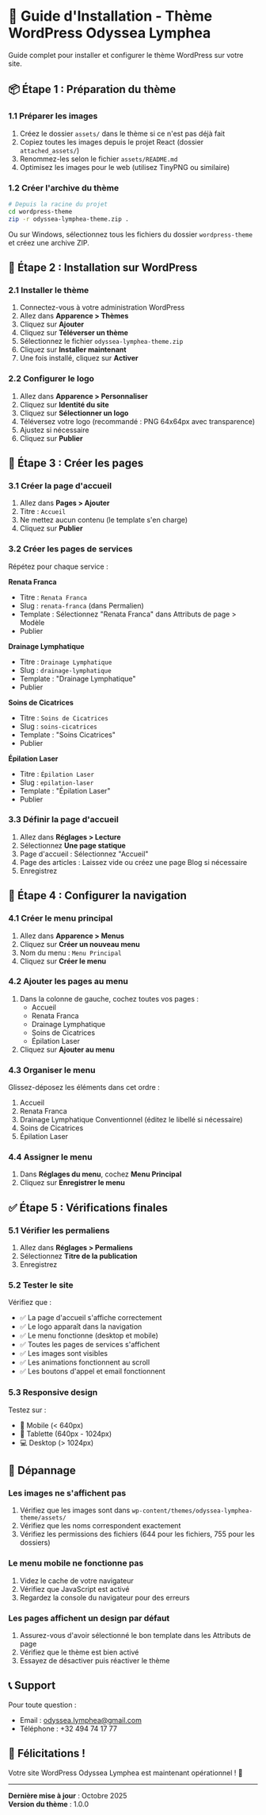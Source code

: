 # 📘 Guide d'Installation - Thème WordPress Odyssea Lymphea

Guide complet pour installer et configurer le thème WordPress sur votre site.

## 📦 Étape 1 : Préparation du thème

### 1.1 Préparer les images

1. Créez le dossier `assets/` dans le thème si ce n'est pas déjà fait
2. Copiez toutes les images depuis le projet React (dossier `attached_assets/`)
3. Renommez-les selon le fichier `assets/README.md`
4. Optimisez les images pour le web (utilisez TinyPNG ou similaire)

### 1.2 Créer l'archive du thème

```bash
# Depuis la racine du projet
cd wordpress-theme
zip -r odyssea-lymphea-theme.zip .
```

Ou sur Windows, sélectionnez tous les fichiers du dossier `wordpress-theme` et créez une archive ZIP.

## 🚀 Étape 2 : Installation sur WordPress

### 2.1 Installer le thème

1. Connectez-vous à votre administration WordPress
2. Allez dans **Apparence > Thèmes**
3. Cliquez sur **Ajouter**
4. Cliquez sur **Téléverser un thème**
5. Sélectionnez le fichier `odyssea-lymphea-theme.zip`
6. Cliquez sur **Installer maintenant**
7. Une fois installé, cliquez sur **Activer**

### 2.2 Configurer le logo

1. Allez dans **Apparence > Personnaliser**
2. Cliquez sur **Identité du site**
3. Cliquez sur **Sélectionner un logo**
4. Téléversez votre logo (recommandé : PNG 64x64px avec transparence)
5. Ajustez si nécessaire
6. Cliquez sur **Publier**

## 📄 Étape 3 : Créer les pages

### 3.1 Créer la page d'accueil

1. Allez dans **Pages > Ajouter**
2. Titre : `Accueil`
3. Ne mettez aucun contenu (le template s'en charge)
4. Cliquez sur **Publier**

### 3.2 Créer les pages de services

Répétez pour chaque service :

**Renata Franca**
- Titre : `Renata Franca`
- Slug : `renata-franca` (dans Permalien)
- Template : Sélectionnez "Renata Franca" dans Attributs de page > Modèle
- Publier

**Drainage Lymphatique**
- Titre : `Drainage Lymphatique`
- Slug : `drainage-lymphatique`
- Template : "Drainage Lymphatique"
- Publier

**Soins de Cicatrices**
- Titre : `Soins de Cicatrices`
- Slug : `soins-cicatrices`
- Template : "Soins Cicatrices"
- Publier

**Épilation Laser**
- Titre : `Épilation Laser`
- Slug : `epilation-laser`
- Template : "Épilation Laser"
- Publier

### 3.3 Définir la page d'accueil

1. Allez dans **Réglages > Lecture**
2. Sélectionnez **Une page statique**
3. Page d'accueil : Sélectionnez "Accueil"
4. Page des articles : Laissez vide ou créez une page Blog si nécessaire
5. Enregistrez

## 🎨 Étape 4 : Configurer la navigation

### 4.1 Créer le menu principal

1. Allez dans **Apparence > Menus**
2. Cliquez sur **Créer un nouveau menu**
3. Nom du menu : `Menu Principal`
4. Cliquez sur **Créer le menu**

### 4.2 Ajouter les pages au menu

1. Dans la colonne de gauche, cochez toutes vos pages :
   - Accueil
   - Renata Franca
   - Drainage Lymphatique
   - Soins de Cicatrices
   - Épilation Laser
2. Cliquez sur **Ajouter au menu**

### 4.3 Organiser le menu

Glissez-déposez les éléments dans cet ordre :
1. Accueil
2. Renata Franca
3. Drainage Lymphatique Conventionnel (éditez le libellé si nécessaire)
4. Soins de Cicatrices
5. Épilation Laser

### 4.4 Assigner le menu

1. Dans **Réglages du menu**, cochez **Menu Principal**
2. Cliquez sur **Enregistrer le menu**

## ✅ Étape 5 : Vérifications finales

### 5.1 Vérifier les permaliens

1. Allez dans **Réglages > Permaliens**
2. Sélectionnez **Titre de la publication**
3. Enregistrez

### 5.2 Tester le site

Vérifiez que :
- ✅ La page d'accueil s'affiche correctement
- ✅ Le logo apparaît dans la navigation
- ✅ Le menu fonctionne (desktop et mobile)
- ✅ Toutes les pages de services s'affichent
- ✅ Les images sont visibles
- ✅ Les animations fonctionnent au scroll
- ✅ Les boutons d'appel et email fonctionnent

### 5.3 Responsive design

Testez sur :
- 📱 Mobile (< 640px)
- 📱 Tablette (640px - 1024px)
- 💻 Desktop (> 1024px)

## 🔧 Dépannage

### Les images ne s'affichent pas

1. Vérifiez que les images sont dans `wp-content/themes/odyssea-lymphea-theme/assets/`
2. Vérifiez que les noms correspondent exactement
3. Vérifiez les permissions des fichiers (644 pour les fichiers, 755 pour les dossiers)

### Le menu mobile ne fonctionne pas

1. Videz le cache de votre navigateur
2. Vérifiez que JavaScript est activé
3. Regardez la console du navigateur pour des erreurs

### Les pages affichent un design par défaut

1. Assurez-vous d'avoir sélectionné le bon template dans les Attributs de page
2. Vérifiez que le thème est bien activé
3. Essayez de désactiver puis réactiver le thème

## 📞 Support

Pour toute question :
- Email : odyssea.lymphea@gmail.com
- Téléphone : +32 494 74 17 77

## 🎉 Félicitations !

Votre site WordPress Odyssea Lymphea est maintenant opérationnel ! 🎊

---

**Dernière mise à jour** : Octobre 2025  
**Version du thème** : 1.0.0
